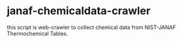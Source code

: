 # janaf-chemicaldata-crawler

 this script is web-crawler to collect chemical data from NIST-JANAF Thermochemical Tables.
